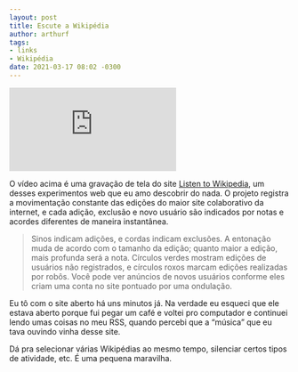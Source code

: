 ```yaml
---
layout: post
title: Escute a Wikipédia
author: arthurf
tags:
- links
- Wikipédia
date: 2021-03-17 08:02 -0300
---
```

<iframe class="full-width" src="https://www.youtube.com/embed/F-1CwdqGGPM" frameborder="0" allow="accelerometer; autoplay; clipboard-write; encrypted-media; gyroscope; picture-in-picture" allowfullscreen></iframe>

O vídeo acima é uma gravação de tela do site [Listen to Wikipedia](http://listen.hatnote.com/), um desses experimentos web que eu amo descobrir do nada. O projeto registra a movimentação constante das edições do maior site colaborativo da internet, e cada adição, exclusão e novo usuário são indicados por notas e acordes diferentes de maneira instantânea.

> Sinos indicam adições, e cordas indicam exclusões. A entonação muda de acordo com o tamanho da edição; quanto maior a edição, mais profunda será a nota. Círculos verdes mostram edições de usuários não registrados, e círculos roxos marcam edições realizadas por robôs. Você pode ver anúncios de novos usuários conforme eles criam uma conta no site pontuado por uma ondulação.

Eu tô com o site aberto há uns minutos já. Na verdade eu esqueci que ele estava aberto porque fui pegar um café e voltei pro computador e continuei lendo umas coisas no meu RSS, quando percebi que a “música” que eu tava ouvindo vinha desse site.

Dá pra selecionar várias Wikipédias ao mesmo tempo, silenciar certos tipos de atividade, etc. É uma pequena maravilha.

